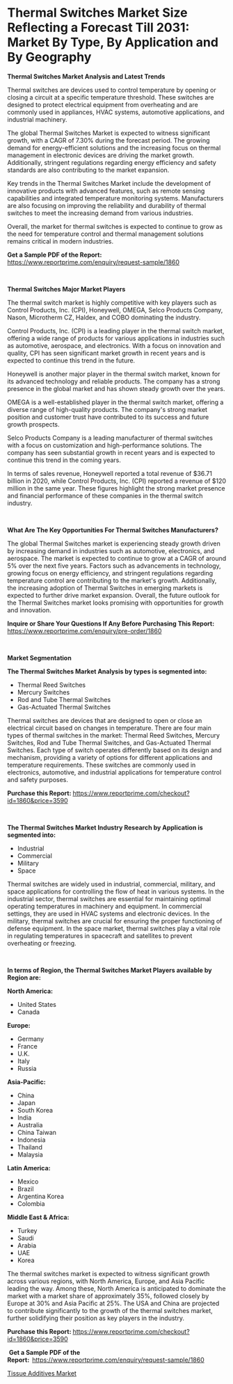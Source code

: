 <p><h1>Thermal Switches Market Size Reflecting a Forecast Till 2031: Market By Type, By Application and By Geography</h1></p><p><strong>Thermal Switches Market Analysis and Latest Trends</strong></p>
<p><p>Thermal switches are devices used to control temperature by opening or closing a circuit at a specific temperature threshold. These switches are designed to protect electrical equipment from overheating and are commonly used in appliances, HVAC systems, automotive applications, and industrial machinery.</p><p>The global Thermal Switches Market is expected to witness significant growth, with a CAGR of 7.30% during the forecast period. The growing demand for energy-efficient solutions and the increasing focus on thermal management in electronic devices are driving the market growth. Additionally, stringent regulations regarding energy efficiency and safety standards are also contributing to the market expansion.</p><p>Key trends in the Thermal Switches Market include the development of innovative products with advanced features, such as remote sensing capabilities and integrated temperature monitoring systems. Manufacturers are also focusing on improving the reliability and durability of thermal switches to meet the increasing demand from various industries.</p><p>Overall, the market for thermal switches is expected to continue to grow as the need for temperature control and thermal management solutions remains critical in modern industries.</p></p>
<p><strong>Get a Sample PDF of the Report:&nbsp;</strong> <a href="https://www.reportprime.com/enquiry/request-sample/1860">https://www.reportprime.com/enquiry/request-sample/1860</a></p>
<p>&nbsp;</p>
<p><strong>Thermal Switches Major Market Players</strong></p>
<p><p>The thermal switch market is highly competitive with key players such as Control Products, Inc. (CPI), Honeywell, OMEGA, Selco Products Company, Nason, Microtherm CZ, Haldex, and COBO dominating the industry. </p><p>Control Products, Inc. (CPI) is a leading player in the thermal switch market, offering a wide range of products for various applications in industries such as automotive, aerospace, and electronics. With a focus on innovation and quality, CPI has seen significant market growth in recent years and is expected to continue this trend in the future. </p><p>Honeywell is another major player in the thermal switch market, known for its advanced technology and reliable products. The company has a strong presence in the global market and has shown steady growth over the years. </p><p>OMEGA is a well-established player in the thermal switch market, offering a diverse range of high-quality products. The company's strong market position and customer trust have contributed to its success and future growth prospects. </p><p>Selco Products Company is a leading manufacturer of thermal switches with a focus on customization and high-performance solutions. The company has seen substantial growth in recent years and is expected to continue this trend in the coming years.</p><p>In terms of sales revenue, Honeywell reported a total revenue of $36.71 billion in 2020, while Control Products, Inc. (CPI) reported a revenue of $120 million in the same year. These figures highlight the strong market presence and financial performance of these companies in the thermal switch industry.</p></p>
<p>&nbsp;</p>
<p><strong>What Are The Key Opportunities For Thermal Switches Manufacturers?</strong></p>
<p><p>The global Thermal Switches market is experiencing steady growth driven by increasing demand in industries such as automotive, electronics, and aerospace. The market is expected to continue to grow at a CAGR of around 5% over the next five years. Factors such as advancements in technology, growing focus on energy efficiency, and stringent regulations regarding temperature control are contributing to the market's growth. Additionally, the increasing adoption of Thermal Switches in emerging markets is expected to further drive market expansion. Overall, the future outlook for the Thermal Switches market looks promising with opportunities for growth and innovation.</p></p>
<p><strong>Inquire or Share Your Questions If Any Before Purchasing This Report:</strong> <a href="https://www.reportprime.com/enquiry/pre-order/1860">https://www.reportprime.com/enquiry/pre-order/1860</a></p>
<p>&nbsp;</p>
<p><strong>Market Segmentation</strong></p>
<p><strong>The Thermal Switches Market Analysis by types is segmented into:</strong></p>
<p><ul><li>Thermal Reed Switches</li><li>Mercury Switches</li><li>Rod and Tube Thermal Switches</li><li>Gas-Actuated Thermal Switches</li></ul></p>
<p><p>Thermal switches are devices that are designed to open or close an electrical circuit based on changes in temperature. There are four main types of thermal switches in the market: Thermal Reed Switches, Mercury Switches, Rod and Tube Thermal Switches, and Gas-Actuated Thermal Switches. Each type of switch operates differently based on its design and mechanism, providing a variety of options for different applications and temperature requirements. These switches are commonly used in electronics, automotive, and industrial applications for temperature control and safety purposes.</p></p>
<p><strong>Purchase this Report:&nbsp;</strong><a href="https://www.reportprime.com/checkout?id=1860&price=3590">https://www.reportprime.com/checkout?id=1860&price=3590</a></p>
<p>&nbsp;</p>
<p><strong>The Thermal Switches Market Industry Research by Application is segmented into:</strong></p>
<p><ul><li>Industrial</li><li>Commercial</li><li>Military</li><li>Space</li></ul></p>
<p><p>Thermal switches are widely used in industrial, commercial, military, and space applications for controlling the flow of heat in various systems. In the industrial sector, thermal switches are essential for maintaining optimal operating temperatures in machinery and equipment. In commercial settings, they are used in HVAC systems and electronic devices. In the military, thermal switches are crucial for ensuring the proper functioning of defense equipment. In the space market, thermal switches play a vital role in regulating temperatures in spacecraft and satellites to prevent overheating or freezing.</p></p>
<p>&nbsp;</p>
<p><strong>In terms of Region, the Thermal Switches Market Players available by Region are:</strong></p>
<p>
    <p> <strong> North America: </strong>
        <ul>
            <li>United States</li>
            <li>Canada</li>
        </ul>
        </p> 
    <p> <strong> Europe: </strong>
        <ul>
            <li>Germany</li>
            <li>France</li>
            <li>U.K.</li>
            <li>Italy</li>
            <li>Russia</li>
        </ul>
        </p> 
    <p> <strong> Asia-Pacific: </strong>
        <ul>
            <li>China</li>
            <li>Japan</li>
            <li>South Korea</li>
            <li>India</li>
            <li>Australia</li>
            <li>China Taiwan</li>
            <li>Indonesia</li>
            <li>Thailand</li>
            <li>Malaysia</li>
        </ul>
        </p> 
    <p> <strong> Latin America: </strong>
        <ul>
            <li>Mexico</li>
            <li>Brazil</li>
            <li>Argentina Korea</li>
            <li>Colombia</li>
        </ul>
        </p> 
    <p> <strong> Middle East & Africa: </strong>
        <ul>
            <li>Turkey</li>
            <li>Saudi</li>
            <li>Arabia</li>
            <li>UAE</li>
            <li>Korea</li>
        </ul>
    </p>
    </p>
<p><p>The thermal switches market is expected to witness significant growth across various regions, with North America, Europe, and Asia Pacific leading the way. Among these, North America is anticipated to dominate the market with a market share of approximately 35%, followed closely by Europe at 30% and Asia Pacific at 25%. The USA and China are projected to contribute significantly to the growth of the thermal switches market, further solidifying their position as key players in the industry.</p></p>
<p><strong>Purchase this Report: </strong><a href="https://www.reportprime.com/checkout?id=1860&price=3590">https://www.reportprime.com/checkout?id=1860&price=3590</a></p>
<p>&nbsp;<strong>Get a Sample PDF of the Report:&nbsp;&nbsp;</strong><a href="https://www.reportprime.com/enquiry/request-sample/1860">https://www.reportprime.com/enquiry/request-sample/1860</a></p>
<p><strong></strong></p>
<p><p><a href="https://chivalrous-flock-a86.notion.site/Tissue-Additives-Market-Research-Report-Provides-Critical-Insights-that-can-help-Shape-Business-Deve-5c180716d9394b04beb2bbaf23696a4c">Tissue Additives Market</a></p></p>
